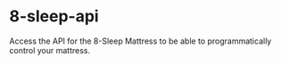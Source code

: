 # 8-sleep-api
Access the API for the 8-Sleep Mattress to be able to programmatically control your mattress.
